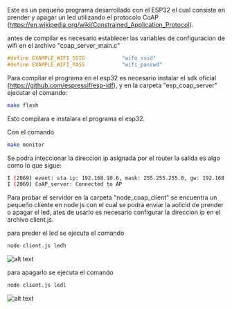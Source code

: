Este es un pequeño programa desarrollado con el ESP32 el cual consiste en prender y apagar un led utilizando el protocolo CoAP (https://en.wikipedia.org/wiki/Constrained_Application_Protocol).

antes de compilar es necesario establecer las variables de configuracion de wifi en el archivo "coap_server_main.c"

 ```c
#define EXAMPLE_WIFI_SSID            "wifo_ssid"
#define EXAMPLE_WIFI_PASS            "wifi_passwd"
```

Para compilar el programa en el esp32 es necesario instalar el sdk oficial (https://github.com/espressif/esp-idf), y en la carpeta "esp_coap_server" ejecutar el comando:

```bash
make flash
```

Esto compilara e instalara el programa el esp32.

Con el comando
```bash
make monitor
```

Se podra inteccionar la direccion ip asignada por el router la salida es algo como lo que sigue:

```bash
I (2069) event: sta ip: 192.168.10.6, mask: 255.255.255.0, gw: 192.168.10.1
I (2069) CoAP_server: Connected to AP
```

Para probar el servidor en la carpeta "node_coap_client" se encuentra un pequeño cliente en node js con el cual se podra enviar la aolicid de prender o apagar el led, ates de usarlo es necesario configurar la direccion ip en el archivo client.js.

para preder el led se ejecuta el comando

```bash
node client.js ledh
```

![alt text](https://github.com/rquiroga83/esp32_CoAP_led/tree/master/images/on.png)

para apagarlo se ejecuta el comando

```bash
node client.js ledl
```
![alt text](https://github.com/rquiroga83/esp32_CoAP_led/tree/master/images/off.png)
